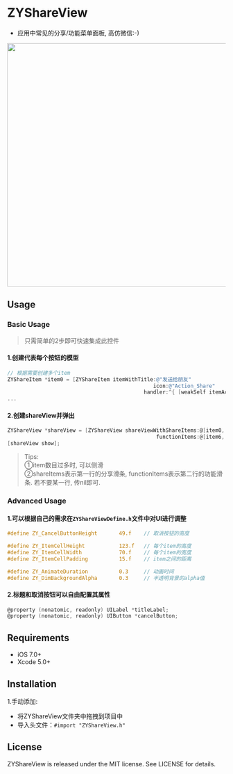 # ZYShareView
- 应用中常见的分享/功能菜单面板, 高仿微信:-)

<img src="https://raw.githubusercontent.com/zzyspace/ZYShareView/master/ZYShareViewDemo/share.jpg" width="560">

## Usage

### Basic Usage

> 只需简单的2步即可快速集成此控件

#### 1.创建代表每个按钮的模型

```Objective-C
// 根据需要创建多个item
ZYShareItem *item0 = [ZYShareItem itemWithTitle:@"发送给朋友"
                                               icon:@"Action_Share"
                                            handler:^{ [weakSelf itemAction:@"点击了发送给朋友"]; }];
...
```

#### 2.创建shareView并弹出

```Objective-C
ZYShareView *shareView = [ZYShareView shareViewWithShareItems:@[item0, item1, item2, item3, item4, item5]
                                                functionItems:@[item6, item7, item8, item9]];
[shareView show];
```

> Tips: </br>
> ①item数目过多时, 可以侧滑 </br>
> ②shareItems表示第一行的分享滑条, functionItems表示第二行的功能滑条. 若不要某一行, 传nil即可.

### Advanced Usage

#### 1.可以根据自己的需求在`ZYShareViewDefine.h`文件中对UI进行调整

```Objective-C
#define ZY_CancelButtonHeight       49.f    // 取消按钮的高度

#define ZY_ItemCellHeight           123.f   // 每个item的高度
#define ZY_ItemCellWidth            70.f    // 每个item的宽度
#define ZY_ItemCellPadding          15.f    // item之间的距离

#define ZY_AnimateDuration          0.3     // 动画时间
#define ZY_DimBackgroundAlpha       0.3     // 半透明背景的alpha值
```

#### 2.标题和取消按钮可以自由配置其属性

```Objective-C
@property (nonatomic, readonly) UILabel *titleLabel;
@property (nonatomic, readonly) UIButton *cancelButton;
```

## Requirements

- iOS 7.0+
- Xcode 5.0+

## Installation

1.手动添加:
- 将ZYShareView文件夹中拖拽到项目中
- 导入头文件：`#import "ZYShareView.h"`

## License

ZYShareView is released under the MIT license. See LICENSE for details.
